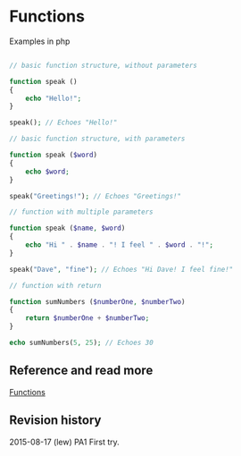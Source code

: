 Functions
==============================
Examples in php


```php

// basic function structure, without parameters

function speak ()
{
    echo "Hello!";
}

speak(); // Echoes "Hello!"

// basic function structure, with parameters

function speak ($word)
{
    echo $word;
}

speak("Greetings!"); // Echoes "Greetings!"

// function with multiple parameters

function speak ($name, $word)
{
    echo "Hi " . $name . "! I feel " . $word . "!";
}

speak("Dave", "fine"); // Echoes "Hi Dave! I feel fine!"

// function with return

function sumNumbers ($numberOne, $numberTwo)
{
    return $numberOne + $numberTwo;
}

echo sumNumbers(5, 25); // Echoes 30


```



Reference and read more
------------------------------

[Functions](http://php.net/manual/en/language.functions.php)



Revision history
------------------------------

2015-08-17 (lew) PA1 First try.
